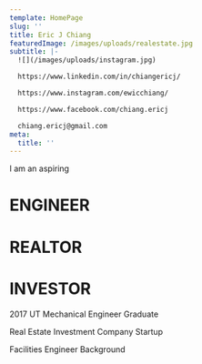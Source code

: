 ```yaml
---
template: HomePage
slug: ''
title: Eric J Chiang
featuredImage: /images/uploads/realestate.jpg
subtitle: |-
  ![](/images/uploads/instagram.jpg)

  https://www.linkedin.com/in/chiangericj/

  https://www.instagram.com/ewicchiang/

  https://www.facebook.com/chiang.ericj

  chiang.ericj@gmail.com
meta:
  title: ''
---
```

I am an aspiring

# ENGINEER

# REALTOR

# INVESTOR

2017 UT Mechanical Engineer Graduate

Real Estate Investment Company Startup

Facilities Engineer Background
